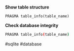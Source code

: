 **Show table structure**

```sqlite3
PRAGMA table_info(table_name)
```

**Check database integrity**

```bash
PRAGMA table_info(table_name)
```

#sqlite #database 